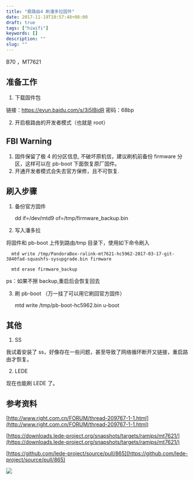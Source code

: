 ```yaml
---
title: "极路由4 刷潘多拉固件"
date: 2017-11-19T10:57:48+08:00
draft: true
tags: ["hiwifi"]
keywords: []
description: ""
slug: ""
---
```


B70 ，MT7621

## 准备工作

1. 下载固件包

链接：https://eyun.baidu.com/s/3i5IBidR 密码：68bp

2. 开启极路由的开发者模式（也就是 root）

## FBI Warning

1. 固件保留了极 4 的分区信息, 不破坏原机信，建议刷机前备份 firmware 分区，这样可以在 pb-boot 下面恢复原厂固件。
2. 开通开发者模式会失去官方保修，且不可恢复.

## 刷入步骤

1. 备份官方固件

   dd if=/dev/mtd9 of=/tmp/firmware_backup.bin

2. 写入潘多拉

将固件和 pb-boot 上传到路由/tmp 目录下，使用如下命令刷入

      mtd write /tmp/PandoraBox-ralink-mt7621-hc5962-2017-03-17-git-3840fad-squashfs-sysupgrade.bin firmware

      mtd erase firmware_backup

ps：如果不擦 backup,重启后会恢复回去

3. 刷 pb-boot （万一挂了可以用它刷回官方固件）

   mtd write /tmp/pb-boot-hc5962.bin u-boot

## 其他

1. SS

我试着安装了 ss，好像存在一些问题，甚至导致了网络循环断开又链接，重启路由才恢复。

2. LEDE

现在也能刷 LEDE 了。

## 参考资料

[http://www.right.com.cn/FORUM/thread-209767-1-1.html](http://www.right.com.cn/FORUM/thread-209767-1-1.html)

[https://downloads.lede-project.org/snapshots/targets/ramips/mt7621/](https://downloads.lede-project.org/snapshots/targets/ramips/mt7621/)

[https://github.com/lede-project/source/pull/865](https://github.com/lede-project/source/pull/865)

![](https://static.notion-static.com/77cb5ccaf034435cbc6a967b0e4709e0/Untitled)
